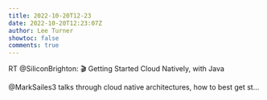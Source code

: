 ```yaml
---
title: 2022-10-20T12-23
date: 2022-10-20T12:23:07Z
author: Lee Turner
showtoc: false
comments: true
---
```


RT @SiliconBrighton: 🎬 Getting Started Cloud Natively, with Java

@MarkSailes3 talks through cloud native architectures, how to best get st…

